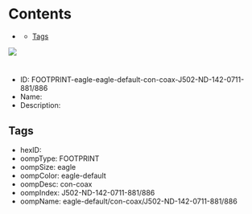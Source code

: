 



Contents
========

* [](#)
	* [Tags](#tags)
  
![][im]
# 

- ID: FOOTPRINT-eagle-eagle-default-con-coax-J502-ND-142-0711-881/886
- Name: 
- Description: 

## Tags

- hexID: 
- oompType: FOOTPRINT
- oompSize: eagle
- oompColor: eagle-default
- oompDesc: con-coax
- oompIndex: J502-ND-142-0711-881/886
- oompName: eagle-default/con-coax/J502-ND-142-0711-881/886



[im]: image.png
